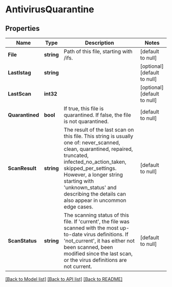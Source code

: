 # AntivirusQuarantine

## Properties
Name | Type | Description | Notes
------------ | ------------- | ------------- | -------------
**File** | **string** | Path of this file, starting with /ifs. | [default to null]
**LastIstag** | **string** |  | [optional] [default to null]
**LastScan** | **int32** |  | [optional] [default to null]
**Quarantined** | **bool** | If true, this file is quarantined.  If false, the file is not quarantined. | [default to null]
**ScanResult** | **string** | The result of the last scan on this file.  This string is usually one of: never_scanned, clean, quarantined, repaired, truncated, infected_no_action_taken, skipped_per_settings.  However, a longer string starting with &#39;unknown_status&#39; and describing the details can also appear in uncommon edge cases. | [default to null]
**ScanStatus** | **string** | The scanning status of this file.  If &#39;current&#39;, the file was scanned with the most up-to-date virus definitions.  If &#39;not_current&#39;, it has either not been scanned, been modified since the last scan, or the virus definitions are not current. | [default to null]

[[Back to Model list]](../README.md#documentation-for-models) [[Back to API list]](../README.md#documentation-for-api-endpoints) [[Back to README]](../README.md)


